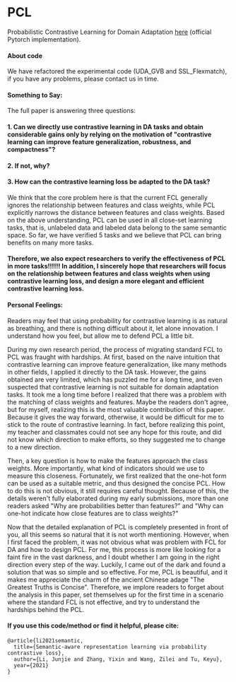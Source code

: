 # PCL
Probabilistic Contrastive Learning for Domain Adaptation [here](https://arxiv.org/abs/2111.06021) (official Pytorch implementation). 

#### About code

We have refactored the experimental code (UDA_GVB and SSL_Flexmatch), if you have any problems, please contact us in time.

#### Something to Say:

The full paper is answering three questions:

#### 1. Can we directly use contrastive learning in DA tasks and obtain considerable gains only by relying on the motivation of "contrastive learning can improve feature generalization, robustness, and compactness"?

#### 2. If not, why?

#### 3. How can the contrastive learning loss be adapted to the DA task?

We think that the core problem here is that the current FCL generally ignores the relationship between features and class weights, while PCL explicitly narrows the distance between features and class weights. Based on the above understanding, PCL can be used in all close-set learning tasks, that is, unlabeled data and labeled data belong to the same semantic space. So far, we have verified 5 tasks and we believe that PCL can bring benefits on many more tasks.
#### Therefore, we also expect researchers to verify the effectiveness of PCL in more tasks!!!!!! In addition, I sincerely hope that researchers will focus on the relationship between features and class weights when using contrastive learning loss, and design a more elegant and efficient contrastive learning loss.

#### Personal Feelings:

Readers may feel that using probability for contrastive learning is as natural as breathing, and there is nothing difficult about it, let alone innovation. I understand how you feel, but allow me to defend PCL a little bit.

During my own research period, the process of migrating standard FCL to PCL was fraught with hardships. At first, based on the naive intuition that contrastive learning can improve feature generalization, like many methods in other fields, I applied it directly to the DA task. However, the gains obtained are very limited, which has puzzled me for a long time, and even suspected that contrastive learning is not suitable for domain adaptation tasks. It took me a long time before I realized that there was a problem with the matching of class weights and features. Maybe the readers don't agree, but for myself, realizing this is the most valuable contribution of this paper. Because it gives the way forward, otherwise, it would be difficult for me to stick to the route of contrastive learning. In fact, before realizing this point, my teacher and classmates could not see any hope for this route, and did not know which direction to make efforts, so they suggested me to change to a new direction.

Then, a key question is how to make the features approach the class weights. More importantly, what kind of indicators should we use to measure this closeness. Fortunately, we first realized that the one-hot form can be used as a suitable metric, and thus designed the concise PCL. How to do this is not obvious, it still requires careful thought. Because of this, the details weren't fully elaborated during my early submissions, more than one readers asked "Why are probabilities better than features?" and "Why can one-hot indicate how close features are to class weights?"

Now that the detailed explanation of PCL is completely presented in front of you, all this seems so natural that it is not worth mentioning. However, when I first faced the problem, it was not obvious what was problem with FCL for DA and how to design PCL. For me, this process is more like looking for a faint fire in the vast darkness, and I doubt whether I am going in the right direction every step of the way. Luckily, I came out of the dark and found a solution that was so simple and so effective. For me, PCL is beautiful, and it makes me appreciate the charm of the ancient Chinese adage "The Greatest Truths is Concise". Therefore, we implore readers to forget about the analysis in this paper, set themselves up for the first time in a scenario where the standard FCL is not effective, and try to understand the hardships behind the PCL.

#### If you use this code/method or find it helpful, please cite:


```
@article{li2021semantic,
  title={Semantic-aware representation learning via probability contrastive loss},
  author={Li, Junjie and Zhang, Yixin and Wang, Zilei and Tu, Keyu},
  year={2021}
}
```


 
